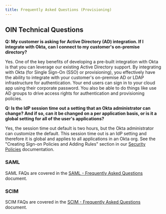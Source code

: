 ```yaml
---
title: Frequently Asked Questions (Provisioning)
---
```


## OIN Technical Questions

**Q: My customer is asking for Active Directory (AD) integration. If I integrate with Okta, can I connect to my customer's on-premise directory?**

Yes. One of the key benefits of developing a pre-built integration with Okta is that you can leverage our existing Active Directory support. By integrating with Okta (for Single Sign-On (SSO) or provisioning), you effectively have the ability to integrate with your customer's on-premise AD or LDAP infrastructure for authentication. Your end users can sign in to your cloud app using their corporate password. You also be able to do things like use AD groups to drive access rights for authentication and provisioning policies.

**Q: Is the IdP session time out a setting that an Okta administrator can change? And if so, can it be changed on a per application basis, or is it a global setting for all of the user's applications?**

Yes, the session time out default is two hours, but the Okta administrator can customize the default. This session time out is an IdP setting and therefore it is global and applies to all applications in an Okta org. See the "Creating Sign-on Policies and Adding Rules" section in our [Security Policies](https://help.okta.com/en/prod/okta_help_CSH.htm#ext_Security_Policies) documentation.

### SAML

SAML FAQs are covered in the [SAML - Frequently Asked Questions](/docs/concepts/saml/faqs/) document.

### SCIM

SCIM FAQs are covered in the [SCIM - Frequently Asked Questions](/docs/concepts/scim/faqs/) document.
